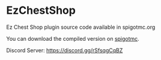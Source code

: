 # EzChestShop
Ez Chest Shop plugin source code available in spigotmc.org

You can download the compiled version on <a href="https://www.spigotmc.org/resources/ez-chest-shop-ecs-1-14-x-1-16-x.90411/#:~:text=EzChestShop%20%5BECS%5D%20is%20a%20chest,items%20from%20their%20chest%20shop.">spigotmc</a>.


Discord Server: https://discord.gg/rSfsqgCqBZ
